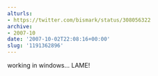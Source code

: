 ```yaml
---
alturls:
- https://twitter.com/bismark/status/308056322
archive:
- 2007-10
date: '2007-10-02T22:08:16+00:00'
slug: '1191362896'
---
```


working in windows... LAME!

